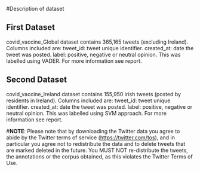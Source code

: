 #Description of dataset

## First Dataset
covid_vaccine_Global dataset contains 365,165 tweets (excluding Ireland). Columns included are:
tweet_id:  tweet unique identifier.
created_at: date the tweet was posted.
label: positive, negative or neutral opinion. This was labelled using VADER. For more information see report.

## Second Dataset
covid_vaccine_Ireland dataset contains 155,950 irish tweets (posted by residents in Ireland). Columns included are:
tweet_id:  tweet unique identifier.
created_at: date the tweet was posted.
label: positive, negative or neutral opinion. This was labelled using SVM approach. For more information see report.


#**NOTE**:
Please note that by downloading the Twitter data you agree to abide
by the Twitter terms of service (https://twitter.com/tos),
and in particular you agree not to redistribute the data
and to delete tweets that are marked deleted in the future.
You MUST NOT re-distribute the tweets, the annotations or the corpus obtained,
as this violates the Twitter Terms of Use.
